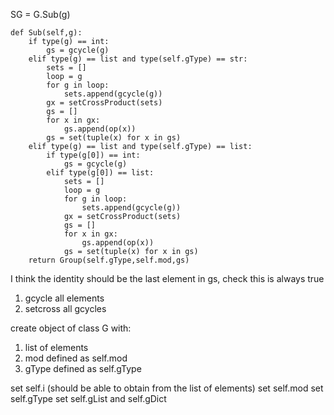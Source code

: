 SG = G.Sub(g)

    def Sub(self,g):
        if type(g) == int:
            gs = gcycle(g)
        elif type(g) == list and type(self.gType) == str:
            sets = []
            loop = g
            for g in loop:
                sets.append(gcycle(g))
            gx = setCrossProduct(sets)
            gs = []
            for x in gx:
                gs.append(op(x))
            gs = set(tuple(x) for x in gs)
        elif type(g) == list and type(self.gType) == list:
            if type(g[0]) == int:
                gs = gcycle(g)
            elif type(g[0]) == list:
                sets = []
                loop = g
                for g in loop:
                    sets.append(gcycle(g))
                gx = setCrossProduct(sets)
                gs = []
                for x in gx:
                    gs.append(op(x))
                gs = set(tuple(x) for x in gs)
        return Group(self.gType,self.mod,gs)

I think the identity should be the last element in gs, check this is always true
                
            
            
        

1) gcycle all elements
2) setcross all gcycles

create object of class G with:

1) list of elements
2) mod defined as self.mod
3) gType defined as self.gType

set self.i (should be able to obtain from the list of elements)
set self.mod
set self.gType
set self.gList and self.gDict






